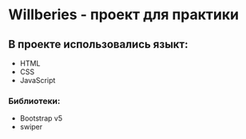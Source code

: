 # Willberies - проект для практики
## В проекте использовались языкт:
- HTML
- CSS
- JavaScript
### Библиотеки:
- Bootstrap v5
- swiper
  

